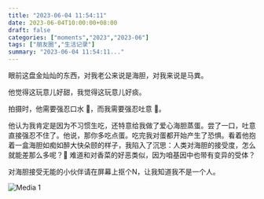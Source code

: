 ```yaml
---
title: "2023-06-04 11:54:11"
date: 2023-06-04T10:00:00+08:00
draft: false
categories: ["moments","2023","2023-06"]
tags: ["朋友圈","生活记录"]
summary: "2023-06-04 11:54:11..."
---
```


​​眼前这盘金灿灿的东西，对我老公来说是海胆，对我来说是马粪。

他觉得这玩意儿好甜，我觉得这玩意儿好痰。

拍摄时，他需要强忍口水 🤤，而我需要强忍吐意 🤮。

他认为我肯定是因为不习惯生吃，还特意给我做了爱心海胆蒸蛋。尝了一口，吐意直接强忍不住了。他说，那你多吃点蛋。吃完我对蛋都开始产生了恐惧。
​
看着他抱着一盒海胆如痴如醉大快朵颐的样子，我陷入了沉思：人类对海胆的接受度，怎么就能差那么多呢？🤔 难道和对香菜的好恶类似，因为咱基因中也带有变异的受体？

​对海胆接受无能的小伙伴请在屏幕上抠个N，让我知道我不是一个人。

![Media 1](/Moments/photos/2023-06-04/202306041154110.jpg)

